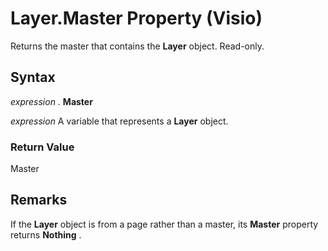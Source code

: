 
# Layer.Master Property (Visio)

Returns the master that contains the  **Layer** object. Read-only.


## Syntax

 _expression_ . **Master**

 _expression_ A variable that represents a **Layer** object.


### Return Value

Master


## Remarks

If the  **Layer** object is from a page rather than a master, its **Master** property returns **Nothing** .

